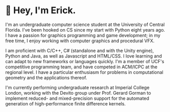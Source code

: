 # :wave: Hey, I'm Erick.

I'm an undergraduate computer science student at the University of Central Florida. I've been hooked on CS since my start with Python eight years ago. I have a passion for graphics programming and game development; in my free time, I enjoy working with computer graphics and procedural VFX.

I am proficient with C/C++, C# (standalone and with the Unity engine), Python and Java, as well as Javascript and HTML/CSS. I love learning and can adapt to new frameworks or languages quickly. I'm a member of UCF's competitive programming team, and have competed in ACM/ICPC at the regional level. I have a particular enthusiasm for problems in computational geometry and the applications thereof.

I'm currently performing undergraduate research at Imperial College London, working with the Devito group under Prof. Gerard Gorman to implement reduced- and mixed-precision support for the automated generation of high-performance finite difference kernels.
